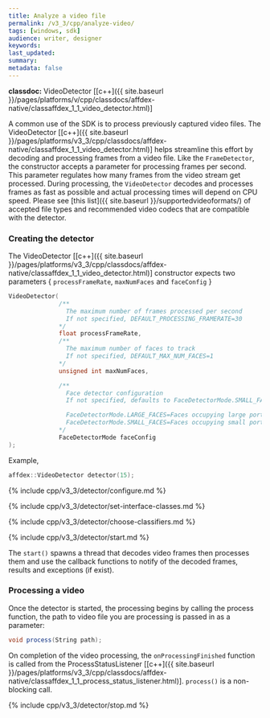 ```yaml
---
title: Analyze a video file
permalink: /v3_3/cpp/analyze-video/
tags: [windows, sdk]
audience: writer, designer
keywords:
last_updated:
summary:
metadata: false
---
```

**classdoc:** VideoDetector [[c++]({{ site.baseurl }}/pages/platforms/v/cpp/classdocs/affdex-native/classaffdex_1_1_video_detector.html)]

A common use of the SDK is to process previously captured video files. The VideoDetector [[c++]({{ site.baseurl }}/pages/platforms/v3_3/cpp/classdocs/affdex-native/classaffdex_1_1_video_detector.html)] helps streamline this effort by decoding and processing frames from a video file. Like the `FrameDetector`, the constructor accepts a parameter for processing frames per second. This parameter regulates how many frames from the video stream get processed. During processing, the <code>VideoDetector</code> decodes and processes frames as fast as possible and actual processing times will depend on CPU speed. Please see [this list]({{ site.baseurl }}/supportedvideoformats/) of accepted file types and recommended video codecs that are compatible with the detector.

### Creating the detector
The VideoDetector [[c++]({{ site.baseurl }}/pages/platforms/v3_3/cpp/classdocs/affdex-native/classaffdex_1_1_video_detector.html)] constructor expects two parameters { `processFrameRate`, `maxNumFaces` and `faceConfig` }

```cpp
VideoDetector(
              /**
                The maximum number of frames processed per second
                If not specified, DEFAULT_PROCESSING_FRAMERATE=30
              */
              float processFrameRate,
              /**
                The maximum number of faces to track
                If not specified, DEFAULT_MAX_NUM_FACES=1
              */
              unsigned int maxNumFaces,

              /**
                Face detector configuration
                If not specified, defaults to FaceDetectorMode.SMALL_FACES

                FaceDetectorMode.LARGE_FACES=Faces occupying large portions of the photo
                FaceDetectorMode.SMALL_FACES=Faces occupying small portions of the photo
              */
              FaceDetectorMode faceConfig
);
```

Example,

```cpp
affdex::VideoDetector detector(15);
```
{% include cpp/v3_3/detector/configure.md %}

{% include cpp/v3_3/detector/set-interface-classes.md %}

{% include cpp/v3_3/detector/choose-classifiers.md %}

{% include cpp/v3_3/detector/start.md %}

The `start()` spawns a thread that decodes video frames then processes them and use the callback functions to notify of the decoded frames, results and exceptions (if exist).

### Processing a video
Once the detector is started, the processing begins by calling the process function, the path to video file you are processing is passed in as a parameter:  

```csharp
void process(String path);
```

On completion of the video processing, the `onProcessingFinished` function is called from the ProcessStatusListener [[c++]({{ site.baseurl }}/pages/platforms/v3_3/cpp/classdocs/affdex-native/classaffdex_1_1_process_status_listener.html)]. `process()` is a non-blocking call.

{% include cpp/v3_3/detector/stop.md %}
